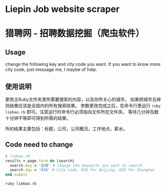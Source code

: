# Liepin Job website scraper
# 猎聘网 - 招聘数据挖掘（爬虫软件）

## Usage
change the following key and city code you want. If you want to know more city code,
just message me, I maybe of help.
## 使用说明
更改主Ruby文件夹里所需要搜索的内容，以及你所关心的城市， 如果把城市去掉则结果应该是全国内的所有搜索结果。
参数更改完成之后，在命令行里运行 `ruby liebao.rb` 即可。注意运行时命令行必须指向文件所在文件夹。
等待几分钟及数十分钟不等即可得到所需的结果。

所的结果主要包括：标题，公司，公司概况，工作地点，薪水。

## Code need to change

```ruby
# liebao.rb
results = page.form do |search|
  search.key = '前端' # Change the keywords you want to search
  search.dqs = '010' # City code, 010 for Beijing, 020 for Shanghai
end.submit
```

```
ruby liebao.rb
```
